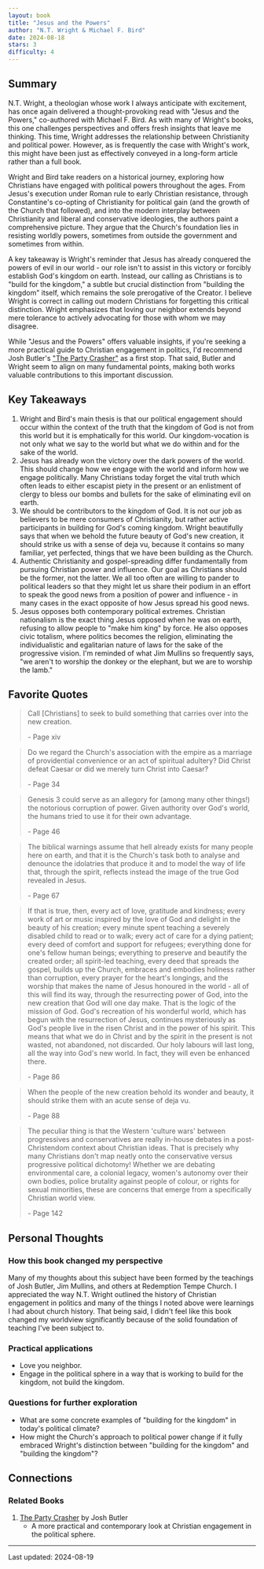 ```yaml
---
layout: book
title: "Jesus and the Powers"
author: "N.T. Wright & Michael F. Bird"
date: 2024-08-18
stars: 3
difficulty: 4
---
```


## Summary

N.T. Wright, a theologian whose work I always anticipate with excitement, has once again delivered a thought-provoking read with "Jesus and the Powers," co-authored with Michael F. Bird. As with many of Wright's books, this one challenges perspectives and offers fresh insights that leave me thinking. This time, Wright addresses the relationship between Christianity and political power. However, as is frequently the case with Wright's work, this might have been just as effectively conveyed in a long-form article rather than a full book.

Wright and Bird take readers on a historical journey, exploring how Christians have engaged with political powers throughout the ages. From Jesus's execution under Roman rule to early Christian resistance, through Constantine's co-opting of Christianity for political gain (and the growth of the Church that followed), and into the modern interplay between Christianity and liberal and conservative ideologies, the authors paint a comprehensive picture. They argue that the Church's foundation lies in resisting worldly powers, sometimes from outside the government and sometimes from within.

A key takeaway is Wright's reminder that Jesus has already conquered the powers of evil in our world - our role isn't to assist in this victory or forcibly establish God's kingdom on earth. Instead, our calling as Christians is to "build for the kingdom," a subtle but crucial distinction from "building the kingdom" itself, which remains the sole prerogative of the Creator. I believe Wright is correct in calling out modern Christians for forgetting this critical distinction. Wright emphasizes that loving our neighbor extends beyond mere tolerance to actively advocating for those with whom we may disagree.

While "Jesus and the Powers" offers valuable insights, if you're seeking a more practical guide to Christian engagement in politics, I'd recommend Josh Butler's ["The Party Crasher"](https://tylerwince.com/books/the-party-crasher) as a first stop. That said, Butler and Wright seem to align on many fundamental points, making both works valuable contributions to this important discussion.

## Key Takeaways
1. Wright and Bird's main thesis is that our political engagement should occur within the context of the truth that the kingdom of God is not from this world but it is emphatically for this world. Our kingdom-vocation is not only what we say to the world but what we do within and for the sake of the world.
2. Jesus has already won the victory over the dark powers of the world. This should change how we engage with the world and inform how we engage politically. Many Christians today forget the vital truth which often leads to either escapist piety in the present or an enlistment of clergy to bless our bombs and bullets for the sake of eliminating evil on earth.
3. We should be contributors to the kingdom of God. It is not our job as believers to be mere consumers of Christianity, but rather active participants in building for God's coming kingdom. Wright beautifully says that when we behold the future beauty of God's new creation, it should strike us with a sense of deja vu, because it contains so many familiar, yet perfected, things that we have been building as the Church.
4. Authentic Christianity and gospel-spreading differ fundamentally from pursuing Christian power and influence. Our goal as Christians should be the former, not the latter. We all too often are willing to pander to political leaders so that they might let us share their podium in an effort to speak the good news from a position of power and influence - in many cases in the exact opposite of how Jesus spread his good news.
5. Jesus opposes both contemporary political extremes. Christian nationalism is the exact thing Jesus opposed when he was on earth, refusing to allow people to "make him king" by force. He also opposes civic totalism, where politics becomes the religion, eliminating the individualistic and egalitarian nature of laws for the sake of the progressive vision. I'm reminded of what Jim Mullins so frequently says, "we aren't to worship the donkey or the elephant, but we are to worship the lamb."

## Favorite Quotes

> Call [Christians] to seek to build something that carries over into the new creation.
> 
> <span class="page-number">- Page xiv</span>

> Do we regard the Church's association with the empire as a marriage of providential convenience or an act of spiritual adultery? Did Christ defeat Caesar or did we merely turn Christ into Caesar?
> 
> <span class="page-number">- Page 34</span>

> Genesis 3 could serve as an allegory for (among many other things!) the notorious corruption of power. Given authority over God's world, the humans tried to use it for their own advantage.
> 
> <span class="page-number">- Page 46</span>

> The biblical warnings assume that hell already exists for many people here on earth, and that it is the Church's task both to analyse and denounce the idolatries that produce it and to model the way of life that, through the spirit, reflects instead the image of the true God revealed in Jesus.
> 
> <span class="page-number">- Page 67</span>

> If that is true, then, every act of love, gratitude and kindness; every work of art or music inspired by the love of God and delight in the beauty of his creation; every minute spent teaching a severely disabled child to read or to walk; every act of care for a dying patient; every deed of comfort and support for refugees; everything done for one's fellow human beings; everything to preserve and beautify the created order; all spirit-led teaching, every deed that spreads the gospel, builds up the Church, embraces and embodies holiness rather than corruption, every prayer for the heart's longings, and the worship that makes the name of Jesus honoured in the world - all of this will find its way, through the resurrecting power of God, into the new creation that God will one day make. That is the logic of the mission of God. God's recreation of his wonderful world, which has begun with the resurrection of Jesus, continues mysteriously as God's people live in the risen Christ and in the power of his spirit. This means that what we do in Christ and by the spirit in the present is not wasted, not abandoned, not discarded. Our holy labours will last long, all the way into God's new world. In fact, they will even be enhanced there.
> 
> <span class="page-number">- Page 86</span>

> When the people of the new creation behold its wonder and beauty, it should strike them with an acute sense of deja vu.
> 
> <span class="page-number">- Page 88</span>

> The peculiar thing is that the Western 'culture wars' between progressives and conservatives are really in-house debates in a post-Christendom context about Christian ideas. That is precisely why many Christians don't map neatly onto the conservative versus progressive political dichotomy! Whether we are debating environmental care, a colonial legacy, women's autonomy over their own bodies, police brutality against people of colour, or rights for sexual minorities, these are concerns that emerge from a specifically Christian world view. 
> 
> <span class="page-number">- Page 142</span>

## Personal Thoughts
### How this book changed my perspective

Many of my thoughts about this subject have been formed by the teachings of Josh Butler, Jim Mullins, and others at Redemption Tempe Church. I appreciated the way N.T. Wright outlined the history of Christian engagement in politics and many of the things I noted above were learnings I had about church history. That being said, I didn't feel like this book changed my worldview significantly because of the solid foundation of teaching I've been subject to.

### Practical applications

- Love you neighbor. 
- Engage in the political sphere in a way that is working to build for the kingdom, not build the kingdom.

### Questions for further exploration

- What are some concrete examples of "building for the kingdom" in today's political climate?
- How might the Church's approach to political power change if it fully embraced Wright's distinction between "building for the kingdom" and "building the kingdom"?

## Connections
### Related Books
1. [The Party Crasher](https://tylerwince.com/books/the-party-crasher) by Josh Butler
   - A more practical and contemporary look at Christian engagement in the political sphere.

---
Last updated: 2024-08-19
